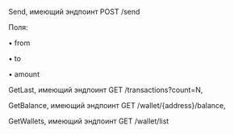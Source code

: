 Send, имеющий эндпоинт POST /send

Поля:

•	from

•	to

•	amount 

GetLast, имеющий эндпоинт GET /transactions?count=N, 


GetBalance, имеющий эндпоинт GET /wallet/{address}/balance,


GetWallets, имеющий эндпоинт GET /wallet/list
